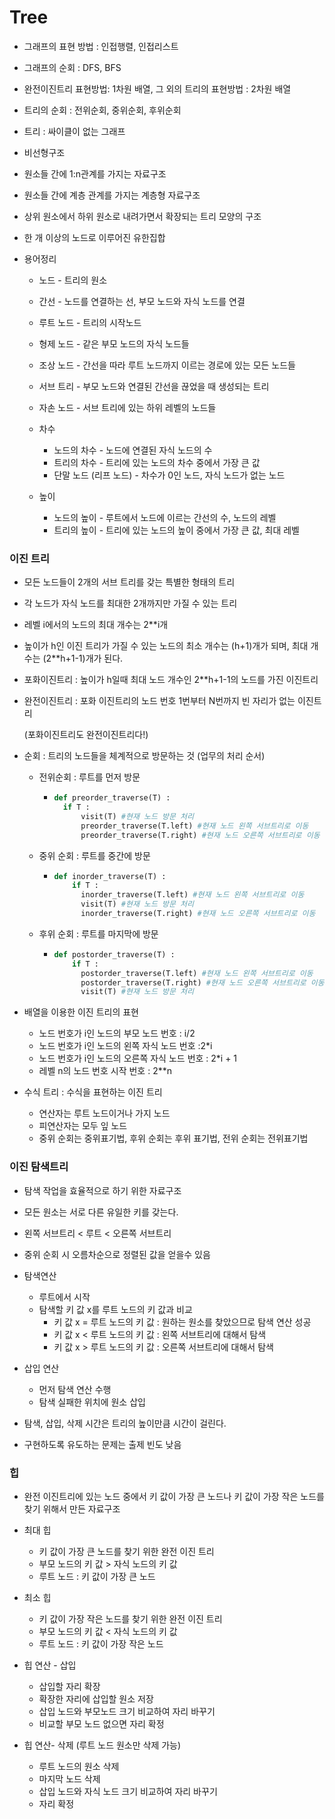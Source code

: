 # Tree

- 그래프의 표현 방법 : 인접행렬, 인접리스트

- 그래프의 순회 : DFS, BFS

- 완전이진트리  표현방법: 1차원 배열, 그 외의 트리의 표현방법 : 2차원 배열

- 트리의 순회 : 전위순회, 중위순회, 후위순회 

  

- 트리 : 싸이클이 없는 그래프

- 비선형구조

- 원소들 간에 1:n관계를 가지는 자료구조

- 원소들 간에 계층 관계를 가지는 계층형 자료구조

- 상위 원소에서 하위 원소로 내려가면서 확장되는 트리 모양의 구조

- 한 개 이상의 노드로 이루어진 유한집합



- 용어정리

  - 노드 - 트리의 원소
  - 간선 - 노드를 연결하는 선, 부모 노드와 자식  노드를 연결
  - 루트 노드 - 트리의 시작노드

  - 형제 노드 - 같은 부모 노드의 자식 노드들
  - 조상 노드 - 간선을 따라 루트 노드까지 이르는 경로에 있는 모든 노드들
  - 서브 트리 - 부모 노드와 연결된 간선을 끊었을 때 생성되는 트리
  - 자손 노드 - 서브 트리에 있는 하위 레벨의 노드들
  - 차수 
    - 노드의 차수 - 노드에 연결된 자식 노드의 수
    - 트리의 차수 - 트리에 있는 노드의 차수 중에서 가장 큰 값
    - 단말 노드 (리프 노드) - 차수가 0인 노드, 자식 노드가 없는 노드
  - 높이
    - 노드의 높이 - 루트에서 노드에 이르는 간선의 수, 노드의 레벨
    - 트리의 높이 - 트리에 있는 노드의 높이 중에서 가장 큰 값, 최대 레벨



### 이진 트리

- 모든 노드들이 2개의 서브 트리를 갖는 특별한 형태의 트리

- 각 노드가 자식 노드를 최대한 2개까지만 가질 수 있는 트리

- 레벨 i에서의 노드의 최대 개수는 2**i개

- 높이가 h인 이진 트리가 가질 수 있는 노드의 최소 개수는 (h+1)개가 되며, 최대 개수는 (2**h+1-1)개가 된다.

- 포화이진트리 : 높이가 h일때 최대 노드 개수인 2**h+1-1의 노드를 가진 이진트리

- 완전이진트리 : 포화 이진트리의 노드 번호 1번부터 N번까지 빈 자리가 없는 이진트리

  (포화이진트리도 완전이진트리다!)

- 순회 : 트리의 노드들을 체계적으로 방문하는 것 (업무의 처리 순서)

  - 전위순회 : 루트를 먼저 방문

    - ```python
      def preorder_traverse(T) : 
      	if T : 
      		visit(T) #현재 노드 방문 처리
      		preorder_traverse(T.left) #현재 노드 왼쪽 서브트리로 이동
      		preorder_traverse(T.right) #현재 노드 오른쪽 서브트리로 이동
      ```

  - 중위 순회 : 루트를 중간에 방문

    - ```python
      def inorder_traverse(T) : 
          if T : 
      		inorder_traverse(T.left) #현재 노드 왼쪽 서브트리로 이동
      		visit(T) #현재 노드 방문 처리
          	inorder_traverse(T.right) #현재 노드 오른쪽 서브트리로 이동
      ```

  - 후위 순회 : 루트를 마지막에 방문

    - ```python
      def postorder_traverse(T) :
          if T :
      		postorder_traverse(T.left) #현재 노드 왼쪽 서브트리로 이동
          	postorder_traverse(T.right) #현재 노드 오른쪽 서브트리로 이동
          	visit(T) #현재 노드 방문 처리
      ```
      
      

- 배열을 이용한 이진 트리의 표현
  - 노드 번호가 i인 노드의 부모 노드 번호 : i/2
  - 노드 번호가 i인 노드의 왼쪽 자식 노드 번호 :2*i
  - 노드 번호가 i인 노드의 오른쪽 자식 노드 번호 : 2*i + 1
  - 레벨 n의 노드 번호 시작 번호 : 2**n



- 수식 트리 : 수식을 표현하는 이진 트리
  - 연산자는 루트 노드이거나 가지 노드
  - 피연산자는 모두 잎 노드
  - 중위 순회는 중위표기법, 후위 순회는 후위 표기법, 전위 순회는 전위표기법



### 이진 탐색트리 

- 탐색 작업을 효율적으로 하기 위한 자료구조
- 모든 원소는 서로 다른 유일한 키를 갖는다.
- 왼쪽 서브트리 < 루트 < 오른쪽 서브트리
- 중위 순회 시 오름차순으로 정렬된 값을 얻을수 있음
- 탐색연산
  - 루트에서 시작
  - 탐색할 키 값 x를 루트 노드의 키 값과 비교
    - 키 값 x = 루트 노드의 키 값 : 원하는 원소를 찾았으므로 탐색 연산 성공
    - 키 값 x < 루트 노드의 키 값 : 왼쪽 서브트리에 대해서 탐색
    - 키 값 x > 루트 노드의 키 값 : 오른쪽 서브트리에 대해서 탐색
- 삽입 연산
  - 먼저 탐색 연산 수행
  - 탐색 실패한 위치에 원소 삽입
- 탐색, 삽입, 삭제 시간은 트리의 높이만큼 시간이 걸린다.

- 구현하도록 유도하는 문제는 출제 빈도 낮음

### 힙

- 완전 이진트리에 있는 노드 중에서 키 값이 가장 큰 노드나 키 값이 가장 작은 노드를 찾기 위해서 만든 자료구조
- 최대 힙
  - 키 값이 가장 큰 노드를 찾기 위한 완전 이진 트리
  - 부모 노드의 키 값 > 자식 노드의 키 값
  - 루트 노드 : 키 값이 가장 큰 노드

- 최소 힙
  - 키 값이 가장 작은 노드를 찾기 위한 완전 이진 트리
  - 부모 노드의 키 값 < 자식 노드의 키 값
  - 루트 노드 : 키 값이 가장 작은 노드
- 힙 연산 - 삽입
  - 삽입할 자리 확장
  - 확장한 자리에 삽입할 원소 저장
  - 삽입 노드와 부모노드 크기 비교하여 자리 바꾸기
  - 비교할 부모 노드 없으면 자리 확정
- 힙 연산- 삭제 (루트 노드 원소만 삭제 가능)
  - 루트 노드의 원소 삭제
  - 마지막 노드 삭제
  - 삽입 노드와 자식 노드 크기 비교하여 자리 바꾸기
  - 자리 확정